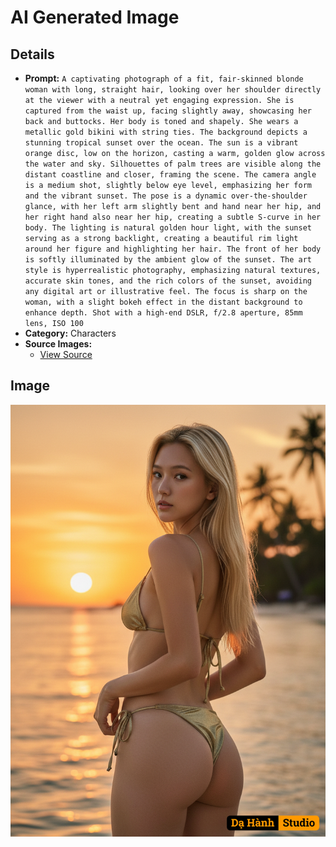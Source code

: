 # AI Generated Image

## Details
- **Prompt:** `A captivating photograph of a fit, fair-skinned blonde woman with long, straight hair, looking over her shoulder directly at the viewer with a neutral yet engaging expression. She is captured from the waist up, facing slightly away, showcasing her back and buttocks. Her body is toned and shapely. She wears a metallic gold bikini with string ties.
​The background depicts a stunning tropical sunset over the ocean. The sun is a vibrant orange disc, low on the horizon, casting a warm, golden glow across the water and sky. Silhouettes of palm trees are visible along the distant coastline and closer, framing the scene.
​The camera angle is a medium shot, slightly below eye level, emphasizing her form and the vibrant sunset. The pose is a dynamic over-the-shoulder glance, with her left arm slightly bent and hand near her hip, and her right hand also near her hip, creating a subtle S-curve in her body.
​The lighting is natural golden hour light, with the sunset serving as a strong backlight, creating a beautiful rim light around her figure and highlighting her hair. The front of her body is softly illuminated by the ambient glow of the sunset.
​The art style is hyperrealistic photography, emphasizing natural textures, accurate skin tones, and the rich colors of the sunset, avoiding any digital art or illustrative feel. The focus is sharp on the woman, with a slight bokeh effect in the distant background to enhance depth. Shot with a high-end DSLR, f/2.8 aperture, 85mm lens, ISO 100`
- **Category:** Characters
- **Source Images:**
  - [View Source](https://raw.githubusercontent.com/lenzcomvth/Somethings/main/Models/Female/Female3.jpg)

## Image
![AI Generated Image](./image-2025-10-24T20-45-39-056Z-ccic0.png)